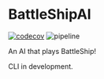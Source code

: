 # BattleShipAI

[![codecov](https://codecov.io/gh/franciscoturdera00/BattleShipAI/branch/main/graph/badge.svg?token=rNdAY5oPl7)](https://codecov.io/gh/franciscoturdera00/BattleShipAI)
![pipeline](https://github.com/franciscoturdera00/BattleShipAI/actions/workflows/python-app.yml/badge.svg)

An AI that plays BattleShip!

CLI in development.
